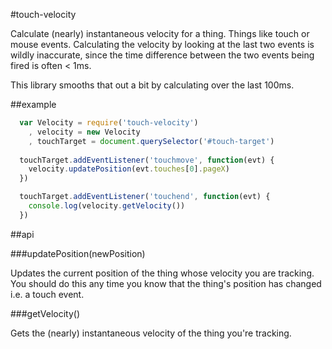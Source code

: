 #touch-velocity

  Calculate (nearly) instantaneous velocity for a thing. 
Things like touch or mouse events.  Calculating the velocity 
by looking at the last two events is wildly inaccurate, since 
the time difference between the two events being fired is often &lt; 1ms.

  This library smooths that out a bit by calculating over the last
100ms.

##example

```javascript
  var Velocity = require('touch-velocity')
    , velocity = new Velocity
    , touchTarget = document.querySelector('#touch-target')
  
  touchTarget.addEventListener('touchmove', function(evt) {
    velocity.updatePosition(evt.touches[0].pageX)
  })

  touchTarget.addEventListener('touchend', function(evt) {
    console.log(velocity.getVelocity())
  })
```

##api

###updatePosition(newPosition)

  Updates the current position of the thing whose velocity you are tracking.
You should do this any time you know that the thing's position has changed i.e. 
a touch event.

###getVelocity()

  Gets the (nearly) instantaneous velocity of the thing you're tracking.
